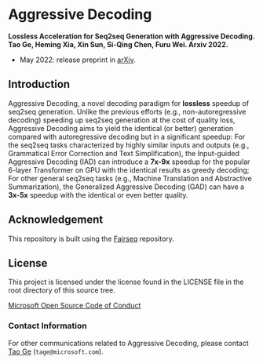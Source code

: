 # Aggressive Decoding

**Lossless Acceleration for Seq2seq Generation with Aggressive Decoding. Tao Ge, Heming Xia, Xin Sun, Si-Qing Chen, Furu Wei. Arxiv 2022.**

- May 2022: release preprint in [arXiv](https://arxiv.org).

## Introduction

Aggressive Decoding, a novel decoding paradigm for **lossless** speedup of seq2seq generation. Unlike the previous efforts (e.g., non-autoregressive decoding) speeding up seq2seq generation at the cost of quality loss, Aggressive Decoding aims to yield the identical (or better) generation compared with autoregressive decoding but in a significant speedup: For the seq2seq tasks characterized by highly similar inputs and outputs (e.g., Grammatical Error Correction and Text Simplification), the Input-guided Aggressive Decoding (IAD) can introduce a **7x-9x** speedup for the popular 6-layer Transformer on GPU with the identical results as greedy decoding; For other general seq2seq tasks (e.g., Machine Translation and Abstractive Summarization), the Generalized Aggressive Decoding (GAD) can have a **3x-5x** speedup with the identical or even better quality.

## Acknowledgement

This repository is built using the [Fairseq](https://github.com/pytorch/fairseq) repository.

## License

This project is licensed under the license found in the LICENSE file in the root directory of this source tree.

[Microsoft Open Source Code of Conduct](https://opensource.microsoft.com/codeofconduct)

### Contact Information

For other communications related to Aggressive Decoding, please contact [Tao Ge](https://www.microsoft.com/en-us/research/people/tage/) (`tage@microsoft.com`).
